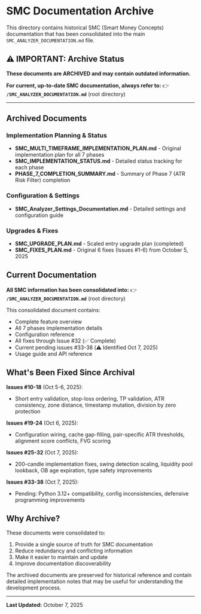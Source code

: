 # SMC Documentation Archive

This directory contains historical SMC (Smart Money Concepts) documentation that has been consolidated into the main `SMC_ANALYZER_DOCUMENTATION.md` file.

## ⚠️ IMPORTANT: Archive Status

**These documents are ARCHIVED and may contain outdated information.**

**For current, up-to-date SMC documentation, always refer to:**
👉 **`/SMC_ANALYZER_DOCUMENTATION.md`** (root directory)

---

## Archived Documents

### Implementation Planning & Status
- **SMC_MULTI_TIMEFRAME_IMPLEMENTATION_PLAN.md** - Original implementation plan for all 7 phases
- **SMC_IMPLEMENTATION_STATUS.md** - Detailed status tracking for each phase
- **PHASE_7_COMPLETION_SUMMARY.md** - Summary of Phase 7 (ATR Risk Filter) completion

### Configuration & Settings
- **SMC_Analyzer_Settings_Documentation.md** - Detailed settings and configuration guide

### Upgrades & Fixes
- **SMC_UPGRADE_PLAN.md** - Scaled entry upgrade plan (completed)
- **SMC_FIXES_PLAN.md** - Original 6 fixes (Issues #1-6) from October 5, 2025

## Current Documentation

**All SMC information has been consolidated into:**
👉 **`/SMC_ANALYZER_DOCUMENTATION.md`** (root directory)

This consolidated document contains:
- Complete feature overview
- All 7 phases implementation details
- Configuration reference
- All fixes through Issue #32 (✅ Complete)
- Current pending issues #33-38 (⚠️ Identified Oct 7, 2025)
- Usage guide and API reference

## What's Been Fixed Since Archival

**Issues #10-18** (Oct 5-6, 2025):
- Short entry validation, stop-loss ordering, TP validation, ATR consistency, zone distance, timestamp mutation, division by zero protection

**Issues #19-24** (Oct 6, 2025):
- Configuration wiring, cache gap-filling, pair-specific ATR thresholds, alignment score conflicts, FVG scoring

**Issues #25-32** (Oct 7, 2025):
- 200-candle implementation fixes, swing detection scaling, liquidity pool lookback, OB age expiration, type safety improvements

**Issues #33-38** (Oct 7, 2025):
- Pending: Python 3.12+ compatibility, config inconsistencies, defensive programming improvements

## Why Archive?

These documents were consolidated to:
1. Provide a single source of truth for SMC documentation
2. Reduce redundancy and conflicting information
3. Make it easier to maintain and update
4. Improve documentation discoverability

The archived documents are preserved for historical reference and contain detailed implementation notes that may be useful for understanding the development process.

---

**Last Updated:** October 7, 2025
